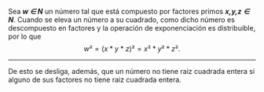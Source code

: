 Sea ***w ∈ N*** un número tal que está compuesto por factores primos ***x,y,z*** ***∈ N***.
Cuando se eleva un número a su cuadrado, como dicho número es descompuesto en factores y la operación de exponenciación es distribuible, por lo que $$w² =(x * y * z)²=x² * y² * z².$$
***
De esto se desliga, además, que un número no tiene raiz cuadrada entera si alguno de sus factores no tiene raiz cuadrada entera.